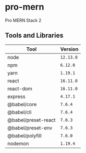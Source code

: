# pro-mern
Pro MERN Stack 2

## Tools and Libraries

| Tool | Version |
| ---- | ------- |
| node | `12.13.0` |
| npm | `6.12.0` |
| yarn | `1.19.1` |
| react | `16.11.0` |
| react-dom | `16.11.0` |
| express | `4.17.1` |
| @babel/core | `7.6.4` |
| @babel/cli | `7.6.4` |
| @babel/preset-react | `7.6.3` |
| @babel/preset-env | `7.6.3` |
| @babel/polyfill | `7.6.0` |
| nodemon | `1.19.4` |
